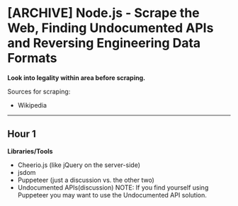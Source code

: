 # [ARCHIVE] Node.js - Scrape the Web, Finding Undocumented APIs and Reversing Engineering Data Formats

**Look into legality within area before scraping.**

Sources for scraping:

- Wikipedia

---

## Hour 1

**Libraries/Tools**

- Cheerio.js (like jQuery on the server-side)
- jsdom
- Puppeteer (just a discussion vs. the other two)
- Undocumented APIs(discussion)
  NOTE: If you find yourself using Puppeteer you may
  want to use the Undocumented API solution.
